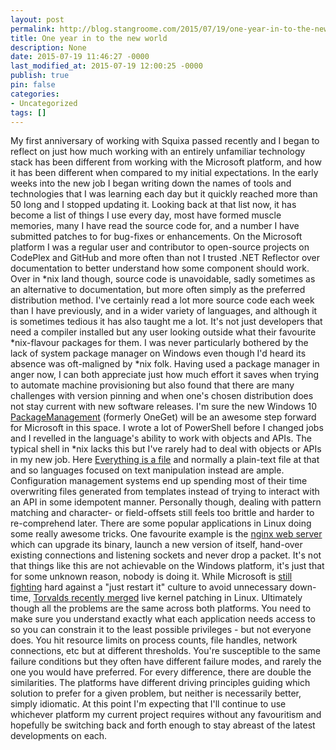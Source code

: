 ```yaml
---
layout: post
permalink: http://blog.stangroome.com/2015/07/19/one-year-in-to-the-new-world/
title: One year in to the new world
description: None
date: 2015-07-19 11:46:27 -0000
last_modified_at: 2015-07-19 12:00:25 -0000
publish: true
pin: false
categories:
- Uncategorized
tags: []
---
```

My first anniversary of working with Squixa passed recently and I began to reflect on just how much working with an entirely unfamiliar technology stack has been different from working with the Microsoft platform, and how it has been different when compared to my initial expectations. In the early weeks into the new job I began writing down the names of tools and technologies that I was learning each day but it quickly reached more than 50 long and I stopped updating it. Looking back at that list now, it has become a list of things I use every day, most have formed muscle memories, many I have read the source code for, and a number I have submitted patches to for bug-fixes or enhancements. On the Microsoft platform I was a regular user and contributor to open-source projects on CodePlex and GitHub and more often than not I trusted .NET Reflector over documentation to better understand how some component should work. Over in *nix land though, source code is unavoidable, sadly sometimes as an alternative to documentation, but more often simply as the preferred distribution method. I've certainly read a lot more source code each week than I have previously, and in a wider variety of languages, and although it is sometimes tedious it has also taught me a lot. It's not just developers that need a compiler installed but any user looking outside what their favourite *nix-flavour packages for them. I was never particularly bothered by the lack of system package manager on Windows even though I'd heard its absence was oft-maligned by *nix folk. Having used a package manager in anger now, I can both appreciate just how much effort it saves when trying to automate machine provisioning but also found that there are many challenges with version pinning and when one's chosen distribution does not stay current with new software releases. I'm sure the new Windows 10 [PackageManagement](http://blogs.technet.com/b/packagemanagement/archive/2015/04/29/introducing-packagemanagement-in-windows-10.aspx) (formerly OneGet) will be an awesome step forward for Microsoft in this space. I wrote a lot of PowerShell before I changed jobs and I revelled in the language's ability to work with objects and APIs. The typical shell in *nix lacks this but I've rarely had to deal with objects or APIs in my new job. Here [Everything is a file](https://en.wikipedia.org/wiki/Everything_is_a_file) and normally a plain-text file at that and so languages focused on text manipulation instead are ample. Configuration management systems end up spending most of their time overwriting files generated from templates instead of trying to interact with an API in some idempotent manner. Personally though, dealing with pattern matching and character- or field-offsets still feels too brittle and harder to re-comprehend later. There are some popular applications in Linux doing some really awesome tricks. One favourite example is the [nginx web server](http://nginx.org/en/docs/control.html#upgrade) which can upgrade its binary, launch a new version of itself, hand-over existing connections and listening sockets and never drop a packet. It's not that things like this are not achievable on the Windows platform, it's just that for some unknown reason, nobody is doing it. While Microsoft is [still](http://blogs.technet.com/b/windowsserver/archive/2015/04/08/microsoft-announces-nano-server-for-modern-apps-and-cloud.aspx) [fighting](http://blogs.msdn.com/b/b8/archive/2011/11/14/minimizing-restarts-after-automatic-updating-in-windows-update.aspx) hard against a "just restart it" culture to avoid unnecessary down-time, [Torvalds recently merged](https://git.kernel.org/cgit/linux/kernel/git/torvalds/linux.git/commit/?id=1d9c5d79e6e4385aea6f69c23ba543717434ed70) live kernel patching in Linux. Ultimately though all the problems are the same across both platforms. You need to make sure you understand exactly what each application needs access to so you can constrain it to the least possible privileges - but not everyone does. You hit resource limits on process counts, file handles, network connections, etc but at different thresholds. You're susceptible to the same failure conditions but they often have different failure modes, and rarely the one you would have preferred. For every difference, there are double the similarities. The platforms have different driving principles guiding which solution to prefer for a given problem, but neither is necessarily better, simply idiomatic. At this point I'm expecting that I'll continue to use whichever platform my current project requires without any favouritism and hopefully be switching back and forth enough to stay abreast of the latest developments on each.

